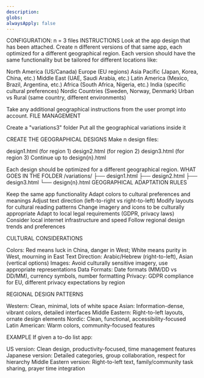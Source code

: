 ```yaml
---
description:
globs:
alwaysApply: false
---
```


CONFIGURATION: n = 3 files
INSTRUCTIONS
Look at the app design that has been attached.
Create n different versions of that same app, each optimized for a different geographical region.
Each version should have the same functionality but be tailored for different locations like:


North America (US/Canada)
Europe (EU regions)
Asia Pacific (Japan, Korea, China, etc.)
Middle East (UAE, Saudi Arabia, etc.)
Latin America (Mexico, Brazil, Argentina, etc.)
Africa (South Africa, Nigeria, etc.)
India (specific cultural preferences)
Nordic Countries (Sweden, Norway, Denmark)
Urban vs Rural (same country, different environments)


Take any additional geographical instructions from the user prompt into account.
FILE MANAGEMENT


Create a "variations3" folder
Put all the geographical variations inside it


CREATE THE GEOGRAPHICAL DESIGNS
Make n design files:


design1.html (for region 1)
design2.html (for region 2)
design3.html (for region 3)
Continue up to design{n}.html


Each design should be optimized for a different geographical region.
WHAT GOES IN THE FOLDER
/variations/
├── design1.html
├── design2.html
├── design3.html
└── design{n}.html
GEOGRAPHICAL ADAPTATION RULES


Keep the same app functionality
Adapt colors to cultural preferences and meanings
Adjust text direction (left-to-right vs right-to-left)
Modify layouts for cultural reading patterns
Change imagery and icons to be culturally appropriate
Adapt to local legal requirements (GDPR, privacy laws)
Consider local internet infrastructure and speed
Follow regional design trends and preferences


CULTURAL CONSIDERATIONS


Colors: Red means luck in China, danger in West; White means purity in West, mourning in East
Text Direction: Arabic/Hebrew (right-to-left), Asian (vertical options)
Images: Avoid culturally sensitive imagery, use appropriate representations
Data Formats: Date formats (MM/DD vs DD/MM), currency symbols, number formatting
Privacy: GDPR compliance for EU, different privacy expectations by region


REGIONAL DESIGN PATTERNS


Western: Clean, minimal, lots of white space
Asian: Information-dense, vibrant colors, detailed interfaces
Middle Eastern: Right-to-left layouts, ornate design elements
Nordic: Clean, functional, accessibility-focused
Latin American: Warm colors, community-focused features


EXAMPLE
If given a to-do list app:


US version: Clean design, productivity-focused, time management features
Japanese version: Detailed categories, group collaboration, respect for hierarchy
Middle Eastern version: Right-to-left text, family/community task sharing, prayer time integration


